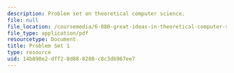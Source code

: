```yaml
---
description: Problem set on theoretical computer science.
file: null
file_location: /coursemedia/6-080-great-ideas-in-theoretical-computer-science-spring-2008/14b890e2dff28d888280c8c3db967ee7_ps1.pdf
file_type: application/pdf
resourcetype: Document
title: Problem Set 1
type: resource
uid: 14b890e2-dff2-8d88-8280-c8c3db967ee7
---
```

